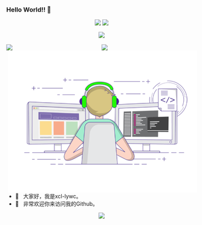 ### Hello World!! 👋

<!--
**xcl-lywc/xcl-lywc** is a ✨ _special_ ✨ repository because its `README.md` (this file) appears on your GitHub profile.

Here are some ideas to get you started:

- 🔭 I’m currently working on ...
- 🌱 I’m currently learning ...
- 👯 I’m looking to collaborate on ...
- 🤔 I’m looking for help with ...
- 💬 Ask me about ...
- 📫 How to reach me: ...
- 😄 Pronouns: ...
- ⚡ Fun fact: ...
-->

<p align = "center">
  <img src = "https://github-readme-stats.vercel.app/api?username=xcl-lywc&count_private=true&show_icons=true&theme=tokyonight&line_height=27">
  <img src = "https://github-readme-stats.vercel.app/api/top-langs/?username=xcl-lywc&theme=tokyonight">
</p>

<p align = "center">
 <img src="https://activity-graph.herokuapp.com/graph?username==xcl-lywc&theme=react-dark">
</p>

<p align = "center">
  <img align = "left" src = "https://github-readme-streak-stats.herokuapp.com/?user=xcl-lywc&theme=tokyonight" width="45%">
</p>

<p align = "center">
  <img align = "right" src = "https://github-profile-trophy.vercel.app/?username=xcl-lywc&theme=tokyonight" width="50%" >
</p>

<p align = "center">
<img align="right" alt="GIF" src="https://raw.githubusercontent.com/devSouvik/devSouvik/master/gif3.gif" width="500"/>

- 🔭 &nbsp; 大家好，我是xcl-lywc。
- 🤔 &nbsp; 非常欢迎你来访问我的Github。
</p>

<p align = "center" >
  <img src = "https://komarev.com/ghpvc/?username=xcl-lywc" >
</p>
